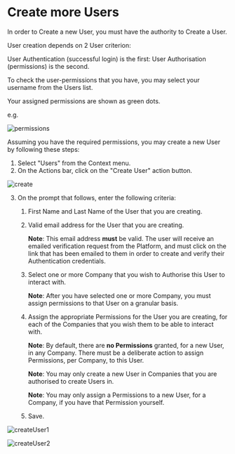 # Create more Users

In order to Create a new User, you must have the authority to Create a User. 

User creation depends on 2 User criterion: 

User Authentication (successful login) is the first: User Authorisation (permissions) is the second. 

To check the user-permissions that you have, you may select your username from the Users list.

Your assigned permissions are shown as green dots.

e.g. 

![permissions](/Users/paulconway1/Documents/GitHub/wadmp.github.io/images/tutorials/new_users/01_permissions.png)

Assuming you have the required permissions, you may create a new User by following these steps: 

1. Select "Users" from the Context menu. 
2. On the Actions bar, click on the "Create User" action button.

![create](/Users/paulconway1/Documents/GitHub/wadmp.github.io/images/tutorials/new_users/02_createUser.png)

3. On the prompt that follows, enter the following criteria: 

   1. First Name and Last Name of the User that you are creating. 

   2. Valid email address for the User that you are creating. 

      **Note**: This email address **must** be valid. The user will receive an emailed verification request from the Platform, and must click on the link that has been emailed to them in order to create and verify their Authentication credentials.

   3. Select one or more Company that you wish to Authorise this User to interact with.

      **Note**: After you have selected one or more Company, you must assign permissions to that User on a granular basis.

   4. Assign the appropriate Permissions for the User you are creating, for each of the Companies that you wish them to be able to interact with. 

      **Note**: By default, there are **no Permissions** granted, for a new User, in any Company. There must be a deliberate action to assign Permissions, per Company, to this User. 
   
      **Note**: You may only create a new User in Companies that you are authorised to create Users in.
   
      **Note**: You may only assign a Permissions to a new User, for a Company, if you have that Permission yourself. 
   
   5. Save.

![createUser1](/Users/paulconway1/Documents/GitHub/wadmp.github.io/images/tutorials/new_users/03_createUserForm.png)



![createUser2](/Users/paulconway1/Documents/GitHub/wadmp.github.io/images/tutorials/new_users/04_createUserForm2.png)